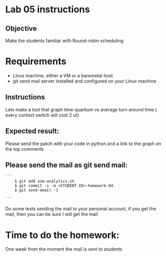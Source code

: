 # Lab 05 instructions

## Objective

Make the students familiar with Round-robin scheduling 

# Requirements

* Linux machine, either a VM or a baremetal host
* git send mail server installed and configured on your Linux machine

## Instructions

Lets make a tool that graph time quantum vs average turn around time ( every context switch will cost 2 ut)

## Expected result:

Please send the patch with your code in python and a link to the graph on the top comments

## Please send the mail as git send mail:

    ```
        $ git add asm-analytics.sh
        $ git commit -s -m <STUDENT-ID>-homework-04
        $ git send-email -1

    ```
Do some tests sending the mail to your personal account, if you get the mail,
then you can be sure I will get the mail

# Time to do the homework:

One week from the moment the mail is sent to students

